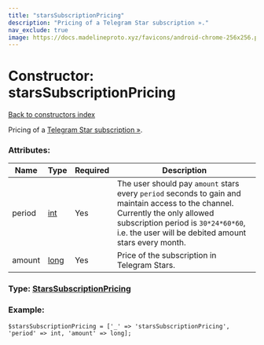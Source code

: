 ```yaml
---
title: "starsSubscriptionPricing"
description: "Pricing of a Telegram Star subscription »."
nav_exclude: true
image: https://docs.madelineproto.xyz/favicons/android-chrome-256x256.png
---
```

# Constructor: starsSubscriptionPricing  
[Back to constructors index](/API_docs/constructors/index.html)



Pricing of a [Telegram Star subscription »](https://core.telegram.org/api/invites#paid-invite-links).

### Attributes:

| Name     |    Type       | Required | Description |
|----------|---------------|----------|-------------|
|period|[int](/API_docs/types/int.html) | Yes|The user should pay `amount` stars every `period` seconds to gain and maintain access to the channel. <br>Currently the only allowed subscription period is `30*24*60*60`, i.e. the user will be debited amount stars every month.|
|amount|[long](/API_docs/types/long.html) | Yes|Price of the subscription in Telegram Stars.|



### Type: [StarsSubscriptionPricing](/API_docs/types/StarsSubscriptionPricing.html)


### Example:

```
$starsSubscriptionPricing = ['_' => 'starsSubscriptionPricing', 'period' => int, 'amount' => long];
```  
